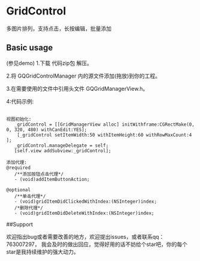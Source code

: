 # GridControl
多图片排列，支持点击，长按编辑，批量添加

## Basic usage
(参见demo)
1.下载 代码zip包 解压。

2.将 GQGridControlManager 内的源文件添加(拖放)到你的工程。

3.在需要使用的文件中引用头文件 GQGridManagerView.h。

4:代码示例:

``` objc

视图初始化:
   _gridControl = [[GridManagerView alloc] initWithframe:CGRectMake(0, 0, 320, 480) withCanEdit:YES];
    [_gridControl setItemWidth:50 withItemHeight:60 withRowMaxCount:4 ];
   _gridControl.manageDelegate = self;
   [self.view addSubview:_gridControl];
    
添加代理:
@required
   /**添加按钮点击代理*/
   - (void)addItemButtonAction;
   
@optional
   /**单击代理*/
   - (void)gridItemDidClickedWithIndex:(NSInteger)index;
   /*删除代理*/
   - (void)gridItemDidDeleteWithIndex:(NSInteger)index;

```

##Support

欢迎指出bug或者需要改善的地方，欢迎提出issues，或者联系qq：763007297， 我会及时的做出回应，觉得好用的话不妨给个star吧，你的每个star是我持续维护的强大动力。
